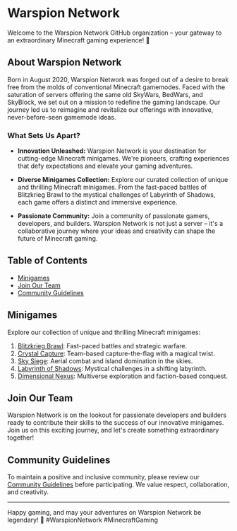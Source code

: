 # Warspion Network

Welcome to the Warspion Network GitHub organization – your gateway to an extraordinary Minecraft gaming experience! 🚀

## About Warspion Network

Born in August 2020, Warspion Network was forged out of a desire to break free from the molds of conventional Minecraft gamemodes. Faced with the saturation of servers offering the same old SkyWars, BedWars, and SkyBlock, we set out on a mission to redefine the gaming landscape. Our journey led us to reimagine and revitalize our offerings with innovative, never-before-seen gamemode ideas.

### What Sets Us Apart?

- **Innovation Unleashed:** Warspion Network is your destination for cutting-edge Minecraft minigames. We're pioneers, crafting experiences that defy expectations and elevate your gaming adventures.

- **Diverse Minigames Collection:** Explore our curated collection of unique and thrilling Minecraft minigames. From the fast-paced battles of Blitzkrieg Brawl to the mystical challenges of Labyrinth of Shadows, each game offers a distinct and immersive experience.

- **Passionate Community:** Join a community of passionate gamers, developers, and builders. Warspion Network is not just a server – it's a collaborative journey where your ideas and creativity can shape the future of Minecraft gaming.

## Table of Contents

- [Minigames](#minigames)
- [Join Our Team](#join-our-team)
- [Community Guidelines](#community-guidelines)

## Minigames

Explore our collection of unique and thrilling Minecraft minigames:

1. [Blitzkrieg Brawl](https://github.com/Warspion-Network/blitzkrieg-brawl): Fast-paced battles and strategic warfare.
2. [Crystal Capture](https://github.com/Warspion-Network/crystal-capture): Team-based capture-the-flag with a magical twist.
3. [Sky Siege](https://github.com/Warspion-Network/sky-siege): Aerial combat and island domination in the skies.
4. [Labyrinth of Shadows](https://github.com/Warspion-Network/labyrinth-of-shadows): Mystical challenges in a shifting labyrinth.
5. [Dimensional Nexus](https://github.com/Warspion-Network/dimensional-nexus): Multiverse exploration and faction-based conquest.

## Join Our Team

Warspion Network is on the lookout for passionate developers and builders ready to contribute their skills to the success of our innovative minigames. Join us on this exciting journey, and let's create something extraordinary together!

## Community Guidelines

To maintain a positive and inclusive community, please review our [Community Guidelines](https://github.com/Warspion-Network/community-guidelines) before participating. We value respect, collaboration, and creativity.

---

Happy gaming, and may your adventures on Warspion Network be legendary! 🌟 #WarspionNetwork #MinecraftGaming
